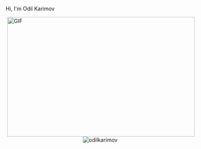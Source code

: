 Hi, I'm Odil Karimov

  <img align="right" alt="GIF" src="https://github.com/abhisheknaiidu/abhisheknaiidu/blob/master/code.gif?raw=true" width="500" height="320" />
<p align="center"> <img src="https://github-readme-stats.vercel.app/api?username=odilkarimov&show_icons=true&theme=gotham" alt="odilkarimov" />




